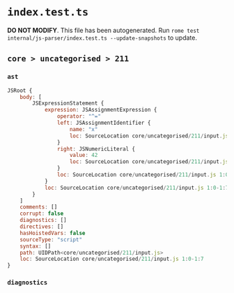 # `index.test.ts`

**DO NOT MODIFY**. This file has been autogenerated. Run `rome test internal/js-parser/index.test.ts --update-snapshots` to update.

## `core > uncategorised > 211`

### `ast`

```javascript
JSRoot {
	body: [
		JSExpressionStatement {
			expression: JSAssignmentExpression {
				operator: "^="
				left: JSAssignmentIdentifier {
					name: "x"
					loc: SourceLocation core/uncategorised/211/input.js 1:0-1:1 (x)
				}
				right: JSNumericLiteral {
					value: 42
					loc: SourceLocation core/uncategorised/211/input.js 1:5-1:7
				}
				loc: SourceLocation core/uncategorised/211/input.js 1:0-1:7
			}
			loc: SourceLocation core/uncategorised/211/input.js 1:0-1:7
		}
	]
	comments: []
	corrupt: false
	diagnostics: []
	directives: []
	hasHoistedVars: false
	sourceType: "script"
	syntax: []
	path: UIDPath<core/uncategorised/211/input.js>
	loc: SourceLocation core/uncategorised/211/input.js 1:0-1:7
}
```

### `diagnostics`

```

```
